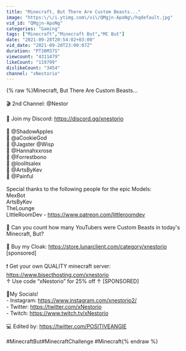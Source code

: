 ```yaml
---
title: "Minecraft, But There Are Custom Beasts..."
image: "https:\/\/i.ytimg.com\/vi\/QMgjn-ApoNg\/hqdefault.jpg"
vid_id: "QMgjn-ApoNg"
categories: "Gaming"
tags: ["Minecraft","Minecraft But","MC But"]
date: "2021-09-28T20:54:02+03:00"
vid_date: "2021-09-20T23:00:07Z"
duration: "PT30M37S"
viewcount: "4311479"
likeCount: "119799"
dislikeCount: "3454"
channel: "xNestorio"
---
```

{% raw %}Minecraft, But There Are Custom Beasts...<br /><br />🎬 2nd Channel: @Nestor <br /><br />🤖 Join my Discord: <a rel="nofollow" target="blank" href="https://discord.gg/xnestorio">https://discord.gg/xnestorio</a> <br /><br />🧠 @ShadowApples <br />🧠 @aCookieGod <br />🧠 @Jagster @Wisp <br />🧠 @Hannahxxrose <br />🧠 @Forrestbono <br />🧠 @loolitsalex <br />🧠 @ArtsByKev <br />🧠 @Painful <br /><br />Special thanks to the following people for the epic Models:<br />MexBot<br />ArtsByKev<br />TheLounge<br />LittleRoomDev - <a rel="nofollow" target="blank" href="https://www.patreon.com/littleroomdev">https://www.patreon.com/littleroomdev</a><br /><br />🎉 Can you count how many YouTubers were Custom Beasts in today's Minecraft, But?<br /><br />👔 Buy my Cloak: <a rel="nofollow" target="blank" href="https://store.lunarclient.com/category/xnestorio">https://store.lunarclient.com/category/xnestorio</a> [sponsored]<br /><br />❗ Get your own QUALITY minecraft server: <a rel="nofollow" target="blank" href="https://www.bisecthosting.com/xnestorio">https://www.bisecthosting.com/xnestorio</a> <br />  ↑ Use code “xNestorio” for 25% off ↑ [SPONSORED]<br /><br />💬My Socials!<br /> - Instagram: <a rel="nofollow" target="blank" href="https://www.instagram.com/xnestorio2/​">https://www.instagram.com/xnestorio2/​</a><br /> - Twitter: <a rel="nofollow" target="blank" href="https://twitter.com/xNestorio​">https://twitter.com/xNestorio​</a><br /> - Twitch: <a rel="nofollow" target="blank" href="https://www.twitch.tv/xNestorio​">https://www.twitch.tv/xNestorio​</a><br /><br />💻 Edited by: <a rel="nofollow" target="blank" href="https://twitter.com/POSITIVEANGIE">https://twitter.com/POSITIVEANGIE</a><br /><br />#MinecraftBut​ #MinecraftChallenge​ #Minecraft​{% endraw %}
